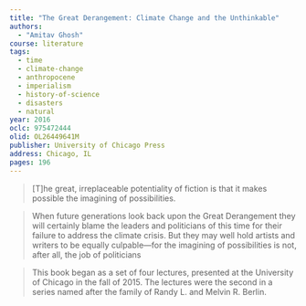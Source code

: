 ```yaml
---
title: "The Great Derangement: Climate Change and the Unthinkable"
authors:
  - "Amitav Ghosh"
course: literature
tags:
  - time
  - climate-change
  - anthropocene
  - imperialism
  - history-of-science
  - disasters
  - natural
year: 2016
oclc: 975472444
olid: OL26449641M
publisher: University of Chicago Press
address: Chicago, IL
pages: 196
---
```


> [T]he great, irreplaceable potentiality of fiction is that it makes possible the imagining of possibilities.

> When future generations look back upon the Great Derangement they will certainly blame the leaders and politicians of this time for their failure to address the climate crisis. But they may well hold artists and writers to be equally culpable—for the imagining of possibilities is not, after all, the job of politicians

> This book began as a set of four lectures, presented at the University of Chicago in the fall of 2015. The lectures were the second in a series named after the family of Randy L. and Melvin R. Berlin.
